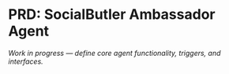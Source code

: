 # PRD: SocialButler Ambassador Agent

_Work in progress — define core agent functionality, triggers, and interfaces._
